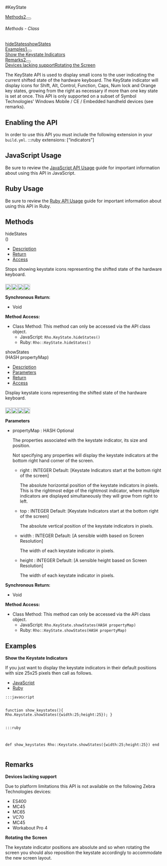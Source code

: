 #KeyState
<div class="btn-group"><a href="#Methods" class="btn btn-outline-secondary">Methods<span class="badge badge-secondary ml-3">2</span></a><button type="button" class="btn btn-outline-secondary dropdown-toggle dropdown-toggle-split" id="dropdownMenuReference" data-toggle="dropdown" aria-haspopup="true" aria-expanded="false" data-reference="parent"></button><div class="dropdown-menu" style="max-height: 500px;overflow: auto;"><h6 class="dropdown-header">Methods - Class</h6>
<a href="#mhideStates" data-target="cMethodhideStates" class="dropdown-item">hideStates</a><a href="#mshowStates" data-target="cMethodshowStates" class="dropdown-item">showStates</a></div></div><div class="btn-group"><a href="#Examples" class="btn btn-outline-secondary">Examples<span class="badge badge-secondary ml-3">1</span></a><button type="button" class="btn btn-outline-secondary dropdown-toggle dropdown-toggle-split" id="dropdownMenuReference" data-toggle="dropdown" aria-haspopup="true" aria-expanded="false" data-reference="parent"></button><div class="dropdown-menu" style="max-height: 500px;overflow: auto;"><a href="#e0" data-target="eExample0" class="dropdown-item">Show the Keystate Indicators</a></div></div><div class="btn-group"><a href="#Remarks" class="btn btn-outline-secondary">Remarks<span class="badge badge-secondary ml-3">2</span></a><button type="button" class="btn btn-outline-secondary dropdown-toggle dropdown-toggle-split" id="dropdownMenuReference" data-toggle="dropdown" aria-haspopup="true" aria-expanded="false" data-reference="parent"></button><div class="dropdown-menu" style="max-height: 500px;overflow: auto;"><a href="#r0" data-target="rRemark0" class="dropdown-item">Devices lacking support</a><a href="#r1" data-target="rRemark1" class="dropdown-item">Rotating the Screen</a></div></div><div id="apibody" class="mt-3">
<p>The KeyState API is used to display small icons to the user indicating the current shifted state of the hardware keyboard. The KeyState indicator will display icons for Shift, Alt, Control, Function, Caps, Num lock and Orange key states, growing from the right as necessary if more than one key state is set at once. This API is only supported on a subset of Symbol Technologies' Windows Mobile / CE / Embedded handheld devices (see remarks).</p>
<h2>Enabling the API</h2>

<p>In order to use this API you must include the following extension in your <code>build.yml</code>.
    :::ruby
    extensions: [&ldquo;indicators&rdquo;]</p>

<h2>JavaScript Usage</h2>

<p>Be sure to review the <a href="/guide/api_js">JavaScript API Usage</a> guide for important information about using this API in JavaScript.</p>

<h2>Ruby Usage</h2>

<p>Be sure to review the <a href="/guide/api_ruby">Ruby API Usage</a> guide for important information about using this API in Ruby.</p>


<a name='Methods'></a>
<h2>Methods</h2>

<div class="accordion" id="accordion"><a name ='mhideStates'/><div class=' method  js ruby msi' id='mhideStates'><div class="signature d-flex"><div class="name">hideStates</div><div class='parameters'>()</div></div><ul class="nav nav-tabs"><li class='nav-item'><a class="nav-link active" href="#mhideStates1" data-toggle="tab">Description</a></li><li  class='nav-item'><a class="nav-link" href="#mhideStates4" data-toggle="tab">Return</a></li><li  class='nav-item'><a class="nav-link" href="#mhideStates6" data-toggle="tab">Access</a></li></ul><div class='tab-content border border-top-0 mb-3 p-3' id='tc-hideStates'><div class="tab-pane fade active show" id="mhideStates1"><p>Stops showing keystate icons representing the shifted state of the hardware keyboard.</p>
<p><div><p><img src="/img/js.png" style="width: 20px;padding-top: 8px" rel="tooltip" title="JavaScript"><img src="/img/ruby.png" style="width: 20px;padding-top: 8px" rel="tooltip" title="Ruby"><img src="/img/windowsmobile.png" style="height: 20px;padding-top: 8px" rel="tooltip" title="Windows Mobile, Windows CE, Windows Embedded"><img src="/img/motowebkit.png" style="width: 20px;padding-top: 8px" rel="tooltip" title="Zebra Technologies Devices Only"></p></div></p></div><div class="tab-pane fade" id="mhideStates2"></div><div class="tab-pane fade" id="mhideStates3"></div><div class="tab-pane fade" id="mhideStates4"><div><p><strong>Synchronous Return:</strong></p><ul><li>Void</li></ul></div></div><div class="tab-pane fade" id="mhideStates6"><div><p><strong>Method Access:</strong></p><ul><li><i class="icon-book"></i>Class Method: This method can only be accessed via the API class object. <ul><li>JavaScript: <code>Rho.KeyState.hideStates()</code> </li><li>Ruby: <code>Rho::KeyState.hideStates()</code></li></ul></li></ul></div></div></div>  </div><a name ='mshowStates'/><div class=' method  js ruby msi' id='mshowStates'><div class="signature d-flex"><div class="name">showStates</div><div class='parameters'>(<span class="text-info">HASH</span> propertyMap)</div></div><ul class="nav nav-tabs"><li class='nav-item'><a class="nav-link active" href="#mshowStates1" data-toggle="tab">Description</a></li><li  class='nav-item'><a class="nav-link" href="#mshowStates2" data-toggle="tab">Parameters</a></li><li  class='nav-item'><a class="nav-link" href="#mshowStates4" data-toggle="tab">Return</a></li><li  class='nav-item'><a class="nav-link" href="#mshowStates6" data-toggle="tab">Access</a></li></ul><div class='tab-content border border-top-0 mb-3 p-3' id='tc-showStates'><div class="tab-pane fade active show" id="mshowStates1"><p>Display keystate icons representing the shifted state of the hardware keyboard.</p>
<p><div><p><img src="/img/js.png" style="width: 20px;padding-top: 8px" rel="tooltip" title="JavaScript"><img src="/img/ruby.png" style="width: 20px;padding-top: 8px" rel="tooltip" title="Ruby"><img src="/img/windowsmobile.png" style="height: 20px;padding-top: 8px" rel="tooltip" title="Windows Mobile, Windows CE, Windows Embedded"><img src="/img/motowebkit.png" style="width: 20px;padding-top: 8px" rel="tooltip" title="Zebra Technologies Devices Only"></p></div></p></div><div class="tab-pane fade" id="mshowStates2"><div><p><strong>Parameters</strong></p><ul><li>propertyMap : <span class='text-info'>HASH</span> <span class='badge badge-info'>Optional</span><p><p>The properties associated with the keystate indicator, its size and position.</p>
 <p>Not specifying any properties will display the keystate indicators at the bottom right hand corner of the screen.</p>
</p></li><ul><li>right : <span class='text-info'>INTEGER</span><span class='badge badge-secondary '> Default: [Keystate Indicators start at the bottom right of the screen]</span><p><p>The absolute horizontal position of the keystate indicators in pixels. This is the rightmost edge of the rightmost indicator, where multiple indicators are displayed simultaneously they will grow from right to left.</p>
 </p></li><li>top : <span class='text-info'>INTEGER</span><span class='badge badge-secondary '> Default: [Keystate Indicators start at the bottom right of the screen]</span><p><p>The absolute vertical position of the keystate indicators in pixels.</p>
 </p></li><li>width : <span class='text-info'>INTEGER</span><span class='badge badge-secondary '> Default: [A sensible width based on Screen Resolution]</span><p><p>The width of each keystate indicator in pixels.</p>
 </p></li><li>height : <span class='text-info'>INTEGER</span><span class='badge badge-secondary '> Default: [A sensible height based on Screen Resolution]</span><p><p>The width of each keystate indicator in pixels.</p>
 </p></li></ul></ul></div></div><div class="tab-pane fade" id="mshowStates3"></div><div class="tab-pane fade" id="mshowStates4"><div><p><strong>Synchronous Return:</strong></p><ul><li>Void</li></ul></div></div><div class="tab-pane fade" id="mshowStates6"><div><p><strong>Method Access:</strong></p><ul><li><i class="icon-book"></i>Class Method: This method can only be accessed via the API class object. <ul><li>JavaScript: <code>Rho.KeyState.showStates(<span class="text-info">HASH</span> propertyMap)</code> </li><li>Ruby: <code>Rho::KeyState.showStates(<span class="text-info">HASH</span> propertyMap)</code></li></ul></li></ul></div></div></div>  </div></div>
<a name='Examples'></a>
<h2>Examples</h2>

<a name='e0'></a><div class=' example' id='e0'><div class="accordion-group"><div class="accordion-heading"><span class="accordion-toggle"   href="#cExample0"><strong>Show the Keystate Indicators</strong></div><div id="cExample0" class="accordion-body">  <div class="accordion-inner">
<p>If you just want to display the keystate indicators in their default positions with size 25x25 pixels then call as follows.</p>
<ul class='nav nav-tabs' id='exI0-S0Tab'><li class="nav-item"><a class="nav-link active" href='#exI0-S0JS' data-toggle='tab'>JavaScript</a></li><li class="nav-item"><a class="nav-link " href='#exI0-S0RUBY' data-toggle='tab'>Ruby</a></li></ul><div class='tab-content border border-top-0 mb-3 p-3'><div class='tab-pane active show' id='exI0-S0JS'><pre class='CodeRay'><code>:::javascript

                            
function show_keystates(){
    Rho.Keystate.showStates({width:25;height:25});
}
                        </code></pre></div><div class='tab-pane' id='exI0-S0RUBY'><pre class='CodeRay'><code>:::ruby

                
def show_keystates
    Rho::Keystate.showStates({width:25;height:25})
end
                        </code></pre></div></div>  </div></div></div></div>
<a name='Remarks'></a>
<h2>Remarks</h2>

<a name='r0'></a><div class=' remarks' id='r0'><div class="accordion-group"><div class="accordion-heading"><span class="accordion-toggle"  href="#cRemark0"><strong>Devices lacking support</strong></div><div id="cRemark0" class="accordion-body">  <div class="accordion-inner"><p>Due to platform limitations this API is not available on the following Zebra Technologies devices:</p>

<ul>
<li>ES400</li>
<li>MC45</li>
<li>MC65</li>
<li>VC70</li>
<li>MC45</li>
<li>Workabout Pro 4</li>
</ul>

  </div></div></div></div><a name='r1'></a><div class=' remarks' id='r1'><div class="accordion-group"><div class="accordion-heading"><span class="accordion-toggle"  href="#cRemark1"><strong>Rotating the Screen</strong></div><div id="cRemark1" class="accordion-body">  <div class="accordion-inner"><p>The keystate indicator positions are absolute and so when rotating the screen you should also reposition the keystate accordingly to accommodate the new screen layout.</p>
  </div></div></div></div></div>
